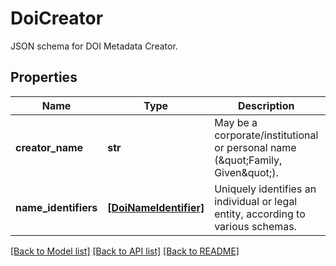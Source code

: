 # DoiCreator

JSON schema for DOI Metadata Creator.
## Properties
Name | Type | Description | Notes
------------ | ------------- | ------------- | -------------
**creator_name** | **str** | May be a corporate/institutional or personal name (\&quot;Family, Given\&quot;). | 
**name_identifiers** | [**[DoiNameIdentifier]**](DoiNameIdentifier.md) | Uniquely identifies an individual or legal entity, according to various schemas. | [optional] 

[[Back to Model list]](../README.md#documentation-for-models) [[Back to API list]](../README.md#documentation-for-api-endpoints) [[Back to README]](../README.md)


